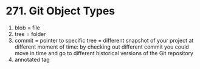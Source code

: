 # 271. Git Object Types

1. blob = file
2. tree = folder
3. commit = pointer to specific tree = different snapshot of your project at different moment of time: by checking out different commit you could move in time and go to different historical versions of the Git repository
4. annotated tag

<!--stackedit_data:
eyJoaXN0b3J5IjpbLTEyOTM2Mzc3NzldfQ==
-->